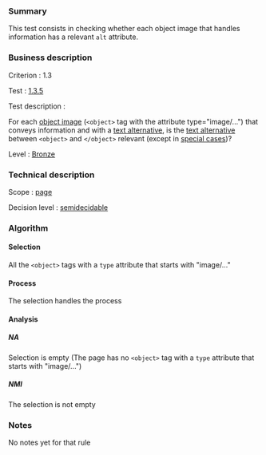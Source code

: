 ### Summary

This test consists in checking whether each object image that handles information has a relevant `alt` attribute.

### Business description

Criterion : 1.3

Test : [1.3.5](http://www.accessiweb.org/index.php/accessiweb-22-english-version.html#test-1-3-5)

Test description :

For each [object image](http://www.accessiweb.org/index.php/glossary-76.html#mImgObj) (`<object>` tag with the attribute type="image/...") that conveys information and with a [text
alternative](http://www.accessiweb.org/index.php/glossary-76.html#mAltTexteImg), is the [text alternative](http://www.accessiweb.org/index.php/glossary-76.html#mAltTexteImg) between `<object>` and `</object>` relevant (except in [special cases](http://www.accessiweb.org/index.php/glossary-76.html#cpCrit1-3 "Special cases for criterion 1.3"))?

Level : [Bronze](/en/category/rules-design/accessiweb-11/level/bronze)

### Technical description

Scope : [page](/en/category/rules-design/accessiweb-11/scope/page)

Decision level :
[semidecidable](/en/category/rules-design/accessiweb-11/decision-level/semidecidable)

### Algorithm

#### Selection

All the `<object>` tags with a `type` attribute that starts with "image/..."

#### Process

The selection handles the process

#### Analysis

##### NA

Selection is empty (The page has no `<object>` tag with a `type` attribute that starts with "image/...")

##### NMI

The selection is not empty

### Notes

No notes yet for that rule
